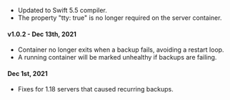 - Updated to Swift 5.5 compiler.
- The property "tty: true" is no longer required on the server container.

#### v1.0.2 - Dec 13th, 2021
- Container no longer exits when a backup fails, avoiding a restart loop.
- A running container will be marked unhealthy if backups are failing.

#### Dec 1st, 2021
- Fixes for 1.18 servers that caused recurring backups.
